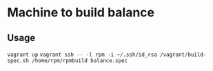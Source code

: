 Machine to build balance
========

Usage
-------
`vagrant up`
`vagrant ssh -- -l rpm -i ~/.ssh/id_rsa /vagrant/build-spec.sh /home/rpm/rpmbuild balance.spec`
